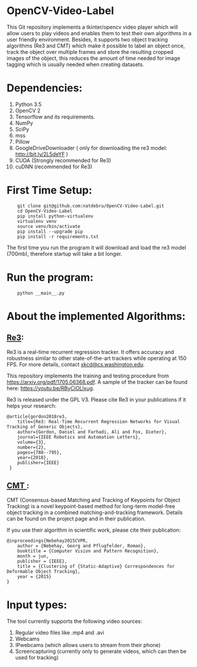 # OpenCV-Video-Label
This Git repository implements a tkinter/opencv video player which will allow users to play videos and enables them to test their own algorithms in a user friendly environment. Besides, it supports two object tracking algorithms (Re3 and CMT) which make it possible to label an object once, track the object over multiple frames and store the resulting cropped images of the object, this reduces the amount of time needed for image tagging which is usually needed when creating datasets.

# Dependencies:
1. Python 3.5 
2. OpenCV 2 
2. Tensorflow and its requirements.
3. NumPy
4. SciPy
5. mss
6. Pillow
7. GoogleDriveDownloader ( only for downloading the re3 model: http://bit.ly/2L5deYF )
8. CUDA (Strongly recommended for Re3)
9. cuDNN (recommended for Re3)

# First Time Setup:
``` 
    git clone git@github.com:natdebru/OpenCV-Video-Label.git
    cd OpenCV-Video-Label
    pip install python-virtualenv
    virtualenv venv
    source venv/bin/activate
    pip install --upgrade pip
    pip install -r requirements.txt
```
The first time you run the program it will download and load the re3 model (700mb), therefore startup will take a bit longer.

# Run the program:
```
    python __main__.py
```

# About the implemented Algorithms:
## [Re3](https://gitlab.com/danielgordon10/re3-tensorflow):
Re3 is a real-time recurrent regression tracker. It offers accuracy and robustness similar to other state-of-the-art trackers while operating at 150 FPS. For more details, contact xkcd@cs.washington.edu. 

This repository implements the training and testing procedure from https://arxiv.org/pdf/1705.06368.pdf. 
A sample of the tracker can be found here: https://youtu.be/RByCiOLlxug.

Re3 is released under the GPL V3.
Please cite Re3 in your publications if it helps your research:

    @article{gordon2018re3,
        title={Re3: Real-Time Recurrent Regression Networks for Visual Tracking of Generic Objects},
        author={Gordon, Daniel and Farhadi, Ali and Fox, Dieter},
        journal={IEEE Robotics and Automation Letters},
        volume={3},
        number={2},
        pages={788--795},
        year={2018},
        publisher={IEEE}
     }
 
## [CMT ](https://github.com/gnebehay/CMT):
CMT (Consensus-based Matching and Tracking of Keypoints for Object Tracking) is a novel keypoint-based method for long-term model-free object tracking in a combined matching-and-tracking framework. Details can be found on the project page and in their publication. 

If you use their algorithm in scientific work, please cite their publication:

    @inproceedings{Nebehay2015CVPR,
        author = {Nebehay, Georg and Pflugfelder, Roman},
        booktitle = {Computer Vision and Pattern Recognition},
        month = jun,
        publisher = {IEEE},
        title = {Clustering of {Static-Adaptive} Correspondences for Deformable Object Tracking},
        year = {2015}
    }
# Input types:
The tool currently supports the following video sources:
1. Regular video files like .mp4 and .avi
2. Webcams
3. IPwebcams (which allows users to stream from their phone)
4. Screencapturing (currently only to generate videos, which can then be used for tracking)



